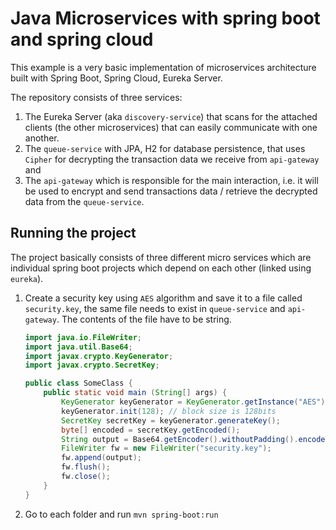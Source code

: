 # Java Microservices with spring boot and spring cloud

This example is a very basic implementation of microservices architecture built with Spring Boot, Spring Cloud, Eureka Server.

The repository consists of three services:

1. The Eureka Server (aka `discovery-service`) that scans for the attached clients (the other microservices) that can easily communicate with one another.
2. The `queue-service` with JPA, H2 for database persistence, that uses `Cipher` for decrypting the transaction data we receive from `api-gateway` and
3. The `api-gateway` which is responsible for the main interaction, i.e. it will be used to encrypt and send transactions data / retrieve the decrypted data from the `queue-service`.

## Running the project

The project basically consists of three different micro services which are individual spring boot projects which depend on each other (linked using `eureka`). 

1. Create a security key using `AES` algorithm and save it to a file called `security.key`, the same file needs to exist in `queue-service` and `api-gateway`. The contents of the file have to be string.

   ```java
   import java.io.FileWriter;
   import java.util.Base64;
   import javax.crypto.KeyGenerator;   
   import javax.crypto.SecretKey;
   
   public class SomeClass {
       public static void main (String[] args) {
           KeyGenerator keyGenerator = KeyGenerator.getInstance("AES");
           keyGenerator.init(128); // block size is 128bits
           SecretKey secretKey = keyGenerator.generateKey();
           byte[] encoded = secretKey.getEncoded();
           String output = Base64.getEncoder().withoutPadding().encodeToString(encoded);
           FileWriter fw = new FileWriter("security.key");
           fw.append(output);
           fw.flush();
           fw.close();
       }
   }
   ```

   

2. Go to each folder and run `mvn spring-boot:run`

